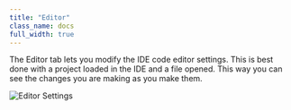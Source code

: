```yaml
---
title: "Editor"
class_name: docs
full_width: true
---
```


The Editor tab lets you modify the IDE code editor settings. This is best done with a project loaded in the IDE and a file opened. This way you can see the changes you are making as you make them.

![Editor Settings](/img/docs/settings-editor.png)

